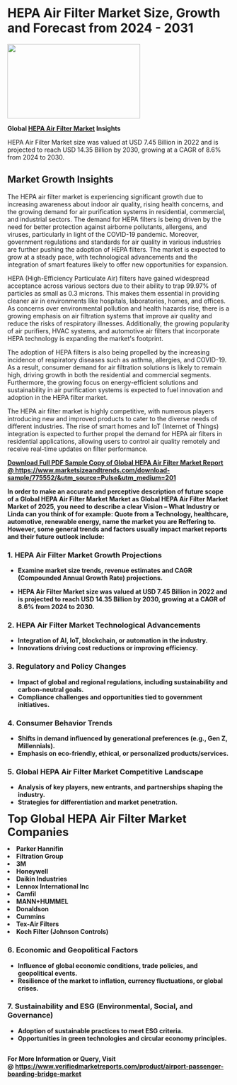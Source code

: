 <H1>HEPA Air Filter Market Size, Growth and Forecast from 2024 - 2031</H1><img class="aligncenter size-medium wp-image-584254" src="https://thirdeyenews.in/wp-content/uploads/2024/09/Global-Market-Research-300x168.jpeg" alt="" width="300" height="168" /><p><strong>Global&nbsp;<a href="https://www.marketsizeandtrends.com/download-sample/775552/&amp;utm_source=Pulse&amp;utm_medium=201">HEPA Air Filter Market</a> Insights</strong></p><p>HEPA Air Filter Market size was valued at USD 7.45 Billion in 2022 and is projected to reach USD 14.35 Billion by 2030, growing at a CAGR of 8.6% from 2024 to 2030.</p><p><h2>Market Growth Insights</h2> <p>The HEPA air filter market is experiencing significant growth due to increasing awareness about indoor air quality, rising health concerns, and the growing demand for air purification systems in residential, commercial, and industrial sectors. The demand for HEPA filters is being driven by the need for better protection against airborne pollutants, allergens, and viruses, particularly in light of the COVID-19 pandemic. Moreover, government regulations and standards for air quality in various industries are further pushing the adoption of HEPA filters. The market is expected to grow at a steady pace, with technological advancements and the integration of smart features likely to offer new opportunities for expansion.</p> <p><strong><a href="#"></a></strong></p> <p>HEPA (High-Efficiency Particulate Air) filters have gained widespread acceptance across various sectors due to their ability to trap 99.97% of particles as small as 0.3 microns. This makes them essential in providing cleaner air in environments like hospitals, laboratories, homes, and offices. As concerns over environmental pollution and health hazards rise, there is a growing emphasis on air filtration systems that improve air quality and reduce the risks of respiratory illnesses. Additionally, the growing popularity of air purifiers, HVAC systems, and automotive air filters that incorporate HEPA technology is expanding the market's footprint.</p> <p>The adoption of HEPA filters is also being propelled by the increasing incidence of respiratory diseases such as asthma, allergies, and COVID-19. As a result, consumer demand for air filtration solutions is likely to remain high, driving growth in both the residential and commercial segments. Furthermore, the growing focus on energy-efficient solutions and sustainability in air purification systems is expected to fuel innovation and adoption in the HEPA filter market.</p> <p>The HEPA air filter market is highly competitive, with numerous players introducing new and improved products to cater to the diverse needs of different industries. The rise of smart homes and IoT (Internet of Things) integration is expected to further propel the demand for HEPA air filters in residential applications, allowing users to control air quality remotely and receive real-time updates on filter performance.</p> <p><strong><a href="#"></p><p><span class=""><strong>Download Full PDF Sample Copy of Global HEPA Air Filter Market Report</strong> @ <a href="https://www.marketsizeandtrends.com/download-sample/775552/&amp;utm_source=Pulse&amp;utm_medium=201" target="_blank">https://www.marketsizeandtrends.com/download-sample/775552/&amp;utm_source=Pulse&amp;utm_medium=201</a></span></p><p>In order to make an accurate and perceptive description of future scope of a Global&nbsp;HEPA Air Filter Market Market as Global&nbsp;HEPA Air Filter Market Market of 2025, you need to describe a clear Vision &ndash; What Industry or Linda can you think of for example: Quote from a Technology, healthcare, automotive, renewable energy, name the market you are Reffering to. However, some general trends and factors usually impact market reports and their future outlook include:</p><h3>1.&nbsp;<strong>HEPA Air Filter Market Growth Projections</strong></h3><ul><li>Examine market size trends, revenue estimates and CAGR (Compounded Annual Growth Rate) projections.</li><li><p>HEPA Air Filter Market size was valued at USD 7.45 Billion in 2022 and is projected to reach USD 14.35 Billion by 2030, growing at a CAGR of 8.6% from 2024 to 2030.</p></li></ul><h3>2.&nbsp;<strong>HEPA Air Filter Market Technological Advancements</strong></h3><ul><li>Integration of AI, IoT, blockchain, or automation in the industry.</li><li>Innovations driving cost reductions or improving efficiency.</li></ul><h3>3.&nbsp;<strong>Regulatory and Policy Changes</strong></h3><ul><li>Impact of global and regional regulations, including sustainability and carbon-neutral goals.</li><li>Compliance challenges and opportunities tied to government initiatives.</li></ul><h3>4.&nbsp;<strong>Consumer Behavior Trends</strong></h3><ul><li>Shifts in demand influenced by generational preferences (e.g., Gen Z, Millennials).</li><li>Emphasis on eco-friendly, ethical, or personalized products/services.</li></ul><h3>5.&nbsp;<strong>Global HEPA Air Filter Market Competitive Landscape</strong></h3><ul><li>Analysis of key players, new entrants, and partnerships shaping the industry.</li><li>Strategies for differentiation and market penetration.</li></ul><p data-pm-slice="1 1 []"><span style="color: inherit; font-family: inherit; font-size: 25px;">Top Global HEPA Air Filter Market Companies</span></p><div class="" data-test-id=""><p><li>Parker Hannifin</li><li> Filtration Group</li><li> 3M</li><li> Honeywell</li><li> Daikin Industries</li><li> Lennox International Inc</li><li> Camfil</li><li> MANN+HUMMEL</li><li> Donaldson</li><li> Cummins</li><li> Tex-Air Filters</li><li> Koch Filter (Johnson Controls)</li></p></div><h3>6.&nbsp;<strong>Economic and Geopolitical Factors</strong></h3><ul><li>Influence of global economic conditions, trade policies, and geopolitical events.</li><li>Resilience of the market to inflation, currency fluctuations, or global crises.</li></ul><h3>7.&nbsp;<strong>Sustainability and ESG (Environmental, Social, and Governance)</strong></h3><ul><li>Adoption of sustainable practices to meet ESG criteria.</li><li>Opportunities in green technologies and circular economy principles.</li></ul><h2><strong style="font-size: 14px;">For More Information or Query, Visit @&nbsp;</strong><a style="background-color: #ffffff; font-size: 14px;" href="https://www.marketsizeandtrends.com/report/hepa-air-filter-market/" target="_blank">https://www.verifiedmarketreports.com/product/airport-passenger-boarding-bridge-market</a></h2>

